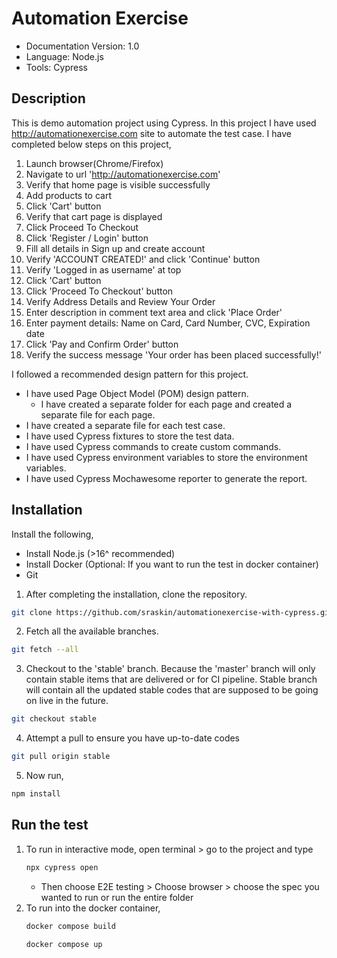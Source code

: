 # Automation Exercise

- Documentation Version: 1.0
- Language: Node.js
- Tools: Cypress

## Description
This is demo automation project using Cypress. In this project I have used http://automationexercise.com site to automate the test case. I have completed below steps on this project,
1. Launch browser(Chrome/Firefox)
2. Navigate to url 'http://automationexercise.com'
3. Verify that home page is visible successfully
4. Add products to cart
5. Click 'Cart' button
6. Verify that cart page is displayed
7. Click Proceed To Checkout
8. Click 'Register / Login' button
9. Fill all details in Sign up and create account
10. Verify 'ACCOUNT CREATED!' and click 'Continue' button
11. Verify 'Logged in as username' at top
12. Click 'Cart' button
13. Click 'Proceed To Checkout' button
14. Verify Address Details and Review Your Order
15. Enter description in comment text area and click 'Place Order'
16. Enter payment details: Name on Card, Card Number, CVC, Expiration date
17. Click 'Pay and Confirm Order' button
18. Verify the success message 'Your order has been placed successfully!'

I followed a recommended design pattern for this project. 
- I have used Page Object Model (POM) design pattern. 
  - I have created a separate folder for each page and created a separate file for each page. 
- I have created a separate file for each test case. 
- I have used Cypress fixtures to store the test data. 
- I have used Cypress commands to create custom commands. 
- I have used Cypress environment variables to store the environment variables. 
- I have used Cypress Mochawesome reporter to generate the report.


## Installation

Install the following,
- Install Node.js (>16^ recommended)
- Install Docker (Optional: If you want to run the test in docker container)
- Git

1. After completing the installation, clone the repository.
```sh
git clone https://github.com/sraskin/automationexercise-with-cypress.git
```
2. Fetch all the available branches.
```sh
git fetch --all
```
3. Checkout to the 'stable' branch. Because the 'master' branch will only contain stable items that are delivered or for CI pipeline. Stable branch will contain all the updated stable codes that are supposed to be going on live in the future.
```sh
git checkout stable
```
4. Attempt a pull to ensure you have up-to-date codes
```sh
git pull origin stable
```
5. Now run,
```sh
npm install 
```
## Run the test
1. To run in interactive mode, open terminal > go to the project and type
    ```sh
    npx cypress open
    ```
    - Then choose E2E testing > Choose browser > choose the spec you wanted to run or run the entire folder
2. To run into the docker container,
   ```sh
   docker compose build
    ```
    ```sh
   docker compose up
    ```